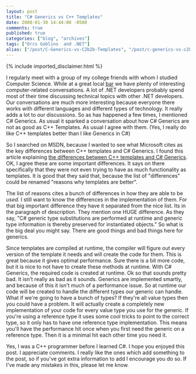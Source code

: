 ```yaml
---
layout: post
title: "C# Generics vs C++ Templates"
date: 2008-01-30 14:44:00 -0500
comments: true
published: true
categories: ["blog", "archives"]
tags: ["Orcs Goblins  and .NET"]
alias: ["/post/C-Generics-vs-C2b2b-Templates", "/post/c-generics-vs-c2b2b-templates"]
---
```

<!-- more -->
{% include imported_disclaimer.html %}
<p>I regularly meet with a group of my college friends with whom I studied Computer Science. While at a great local <a href="http://www.raysplacekent.com/" target="_blank">bar</a> we have plenty of interesting computer-related conversations. A lot of .NET developers probably spend most of their time discussing technical topics with other .NET developers. Our conversations are much more interesting because everyone there works with different languages and different types of technology. It really adds a lot to our discussions. So as has happened a few times, I mentioned C# Generics. As usual it sparked a conversation about how C# Generics are not as good as C++ Templates. As usual I agree with them. (Yes, I really do like C++ templates better than I like Generics in C#)</p>
<p>So I searched on MSDN, because I wanted to see what Microsoft cites as the key differences between C++ templates and C# Generics. I found this article explaining <a href="http://msdn2.microsoft.com/en-us/library/c6cyy67b.aspx" target="_blank">the differences between C++ templates and C# Generics</a>. OK, I agree these are some important differences. It says on there specifically that they were not even trying to have as much functionality as templates. It is good that they said that, because the list of "differences" could be renamed "reasons why templates are better".</p>
<p>The list of reasons cites a bunch of differences in how they are able to be <em>used. </em>I still want to know the differences in the implementation of them. For that big important difference they have it separated from the nice list. Its in the paragraph of description. They mention one HUGE difference. As they say, "C# generic type substitutions are performed at runtime and generic type information is thereby preserved for instantiated objects." So what is the big deal you might say. There are good things and bad things here for generics.</p>
<p>Since templates are compiled at runtime, the compiler will figure out every version of the template it needs and will create the code for them. This is great because it gives optimal performance. Sure there is a bit more code, but it is nice to not have to create these methods at runtime. With C# Generics, the required code is created at runtime. Ok so that sounds pretty bad. It isn't really as bad as it sounds. Generics are implemented smartly, and because of this it isn't much of a performance issue. So at runtime our code will be created to handle the different types our generic can handle. What if we're going to have a bunch of types? If they're all value types then you could have a problem. It will actually create a completely new implementation of your code for every value type you use for the generic. If you're using a reference type it uses some cool tricks to point to the correct type, so it only has to have one reference type implementation. This means you'll have the performance hit once when you first need the generic on a reference type. Then it is a minimal hit each other time you need it.</p>
<p>Yes, I was a C++ programmer before I learned C#. I hope you enjoyed this post. I appreciate comments. I really like the ones which add something to the post, so if you've got extra information to add I encourage you do so. If I've made any mistakes in this, please let me know.</p>
